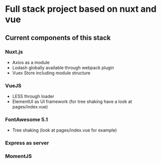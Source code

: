 # Full stack project based on nuxt and vue

## Current components of this stack

### Nuxt.js

* Axios as a module
* Lodash globally available through webpack plugin
* Vuex Store including module structure

### VueJS

* LESS through loader
* ElementUI as UI framework (for tree shaking have a look at pages/index.vue)

### FontAwesome 5.1

* Tree shaking (look at pages/index.vue for example)

### Express as server

### MomentJS

